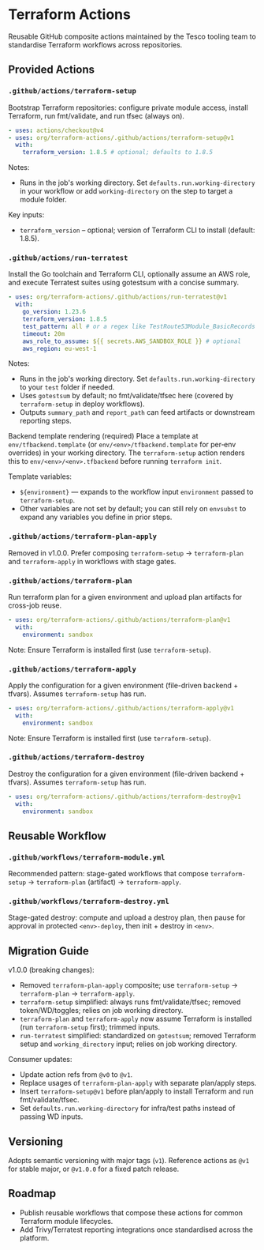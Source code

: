 # Terraform Actions

Reusable GitHub composite actions maintained by the Tesco tooling team to standardise Terraform workflows across repositories.

## Provided Actions

### `.github/actions/terraform-setup`
Bootstrap Terraform repositories: configure private module access, install Terraform, run fmt/validate, and run tfsec (always on).

```yaml
- uses: actions/checkout@v4
- uses: org/terraform-actions/.github/actions/terraform-setup@v1
  with:
    terraform_version: 1.8.5 # optional; defaults to 1.8.5
```

Notes:
- Runs in the job's working directory. Set `defaults.run.working-directory` in your workflow or add `working-directory` on the step to target a module folder.

Key inputs:
- `terraform_version` – optional; version of Terraform CLI to install (default: 1.8.5).

### `.github/actions/run-terratest`
Install the Go toolchain and Terraform CLI, optionally assume an AWS role, and execute Terratest suites using gotestsum with a concise summary.

```yaml
- uses: org/terraform-actions/.github/actions/run-terratest@v1
  with:
    go_version: 1.23.6
    terraform_version: 1.8.5
    test_pattern: all # or a regex like TestRoute53Module_BasicRecords
    timeout: 20m
    aws_role_to_assume: ${{ secrets.AWS_SANDBOX_ROLE }} # optional
    aws_region: eu-west-1
```

Notes:
- Runs in the job's working directory. Set `defaults.run.working-directory` to your `test` folder if needed.
- Uses `gotestsum` by default; no fmt/validate/tfsec here (covered by `terraform-setup` in deploy workflows).
- Outputs `summary_path` and `report_path` can feed artifacts or downstream reporting steps.

Backend template rendering (required)
Place a template at `env/tfbackend.template` (or `env/<env>/tfbackend.template` for per‑env overrides) in your working directory. The `terraform-setup` action renders this to `env/<env>/<env>.tfbackend` before running `terraform init`.

Template variables:
- `${environment}` — expands to the workflow input `environment` passed to `terraform-setup`.
- Other variables are not set by default; you can still rely on `envsubst` to expand any variables you define in prior steps.

### `.github/actions/terraform-plan-apply`
Removed in v1.0.0. Prefer composing `terraform-setup` → `terraform-plan` and `terraform-apply` in workflows with stage gates.

### `.github/actions/terraform-plan`
Run terraform plan for a given environment and upload plan artifacts for cross-job reuse.

```yaml
- uses: org/terraform-actions/.github/actions/terraform-plan@v1
  with:
    environment: sandbox
```
Note: Ensure Terraform is installed first (use `terraform-setup`).

### `.github/actions/terraform-apply`
Apply the configuration for a given environment (file-driven backend + tfvars). Assumes `terraform-setup` has run.

```yaml
- uses: org/terraform-actions/.github/actions/terraform-apply@v1
  with:
    environment: sandbox
```
Note: Ensure Terraform is installed first (use `terraform-setup`).

### `.github/actions/terraform-destroy`
Destroy the configuration for a given environment (file-driven backend + tfvars). Assumes `terraform-setup` has run.

```yaml
- uses: org/terraform-actions/.github/actions/terraform-destroy@v1
  with:
    environment: sandbox
```

## Reusable Workflow

### `.github/workflows/terraform-module.yml`
Recommended pattern: stage-gated workflows that compose `terraform-setup` → `terraform-plan` (artifact) → `terraform-apply`.

### `.github/workflows/terraform-destroy.yml`
Stage-gated destroy: compute and upload a destroy plan, then pause for approval in protected `<env>-deploy`, then init + destroy in `<env>`.

## Migration Guide

v1.0.0 (breaking changes):
- Removed `terraform-plan-apply` composite; use `terraform-setup` → `terraform-plan` → `terraform-apply`.
- `terraform-setup` simplified: always runs fmt/validate/tfsec; removed token/WD/toggles; relies on job working directory.
- `terraform-plan` and `terraform-apply` now assume Terraform is installed (run `terraform-setup` first); trimmed inputs.
- `run-terratest` simplified: standardized on `gotestsum`; removed Terraform setup and `working_directory` input; relies on job working directory.

Consumer updates:
- Update action refs from `@v0` to `@v1`.
- Replace usages of `terraform-plan-apply` with separate plan/apply steps.
- Insert `terraform-setup@v1` before plan/apply to install Terraform and run fmt/validate/tfsec.
- Set `defaults.run.working-directory` for infra/test paths instead of passing WD inputs.

## Versioning

Adopts semantic versioning with major tags (`v1`). Reference actions as `@v1` for stable major, or `@v1.0.0` for a fixed patch release.

## Roadmap

- Publish reusable workflows that compose these actions for common Terraform module lifecycles.
- Add Trivy/Terratest reporting integrations once standardised across the platform.

